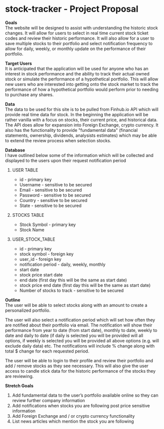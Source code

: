 # stock-tracker - Project Proposal

**Goals**  
The website will be designed to assist with understanding the historic stock changes. It will allow for users to select in real time current stock ticket codes and review their historic performance. It will also allow for a user to save multiple stocks to their portfolio and select notification frequency to allow for daily, weekly, or monthly update on the performance of their portfolio. 


**Target Users**  
It is anticipated that the application will be used for anyone who has an interest in stock performance and the ability to track their actual owned stock or simulate the performance of a hypothetical portfolio. This will allow new users who are interested into getting onto the stock market to track the performance of how a hypothetical portfolio would perform prior to needing to purchase any shares.  

**Data**  
The data to be used for this site is to be pulled from Finhub.io API which will provide real time data for stock. In the beginning the application will be rather vanilla with a focus on stocks, their current price, and historical data. The API does allow for expansion into Foreign Exchange, crypto currency. It also has the functionality to provide "fundamental data" (financial statements, ownership, dividends, analysists estimates) which may be able to extend the review process when selection stocks. 

**Database**  
I have outlined below some of the information which will be collected and displayed to the users upon their request notification period
1. USER TABLE 
    - id - primary key
    - Username - sensitive to be secured
    - Email - sensitive to be secured
    - Password - sensitive to be secured
    - Country - sensitive to be secured
    - State - sensitive to be secured
  
2. STOCKS TABLE
   - Stock Symbol - primary key
   - Stock Name
  
 3. USER_STOCK_TABLE
    - id - primary key
    - stock symbol - foreign key
    - user_id - foreign key
    - notification period - daily, weekly, monthly
    - start date
    - stock price start date
    - end date (first day this will be the same as start date)
    - stock price end date (first day this will be the same as start date)
    - Number of stocks to track - sensitive to be secured

**Outline**  
The user will be able to select stocks along with an amount to create a personalized portfolio.   

The user will also select a notification period which will set how often they are notified about their portfolio via email. The notification will show their performance from year to date (from start date), monthly to date, weekly to date and daily to date (if daily is selected you will be provided will all options, if weekly is selected you will be provided all above options (e.g. will exclude daily data) etc. The notifications will include % change along with total $ change for each requested period.  

The user will be able to login to their profile and review their portfolio and add / remove stocks as they see necessary. This will also give the user access to candle stick data for the historic performance of the stocks they are reviewing.  

**Stretch Goals**
1. Add fundamental data to the user’s portfolio available online so they can review further company information
2. Add notifications when stocks you are following post price sensitive information
3. Add Foreign Exchange and / or crypto currency functionality 
4. List news articles which mention the stock you are following
